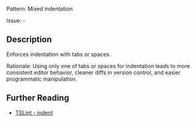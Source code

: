Pattern: Mixed indentation

Issue: -

## Description

Enforces indentation with tabs or spaces.  
  
Rationale: Using only one of tabs or spaces for indentation leads to more consistent editor behavior, cleaner diffs in version control, and easier programmatic manipulation.

## Further Reading

* [TSLint - indent](https://palantir.github.io/tslint/rules/indent)